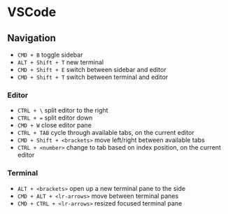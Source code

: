 # VSCode

## Navigation
- `CMD + B` toggle sidebar
- `ALT + Shift + T` new terminal
- `CMD + Shift + E` switch between sidebar and editor
- `CMD + Shift + T` switch between terminal and editor

### Editor
  - `CTRL + \` split editor to the right
  - `CTRL + =` split editor down
  - `CMD + W` close editor pane
  - `CTRL + TAB` cycle through available tabs, on the current editor
  - `CMD + Shift + <brackets>` move left/right between available tabs
  - `CTRL + <number>` change to tab based on index position, on the current editor

### Terminal
  - `ALT + <brackets>` open up a new terminal pane to the side
  - `CMD + ALT + <lr-arrows>` move between terminal panes
  - `CMD + CTRL + <lr-arrows>` resized focused terminal pane
